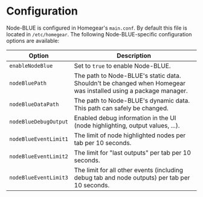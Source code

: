 # Configuration

Node-BLUE is configured in Homegear's `main.conf`. By default this file is located in `/etc/homegear`. The following Node-BLUE-specific configuration options are available:

| Option                | Description                                                  |
| --------------------- | ------------------------------------------------------------ |
| `enableNodeBlue`      | Set to `true` to enable Node-BLUE.                           |
| `nodeBluePath`        | The path to Node-BLUE's static data. Shouldn't be changed when Homegear was installed using a package manager. |
| `nodeBlueDataPath`    | The path to Node-BLUE's dynamic data. This path can safely be changed. |
| `nodeBlueDebugOutput` | Enabled debug information in the UI (node highlighting, output values, ...). |
| `nodeBlueEventLimit1` | The limit of node highlighted nodes per tab per 10 seconds.  |
| `nodeBlueEventLimit2` | The limit for "last outputs" per tab per 10 seconds.         |
| `nodeBlueEventLimit3` | The limit for all other events (including debug tab and node outputs) per tab per 10 seconds. |

